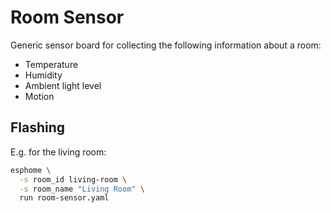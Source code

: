 # Room Sensor

Generic sensor board for collecting the following information about a room:
  - Temperature
  - Humidity
  - Ambient light level
  - Motion

## Flashing

E.g. for the living room:

```sh
esphome \
  -s room_id living-room \
  -s room_name "Living Room" \
  run room-sensor.yaml
```
